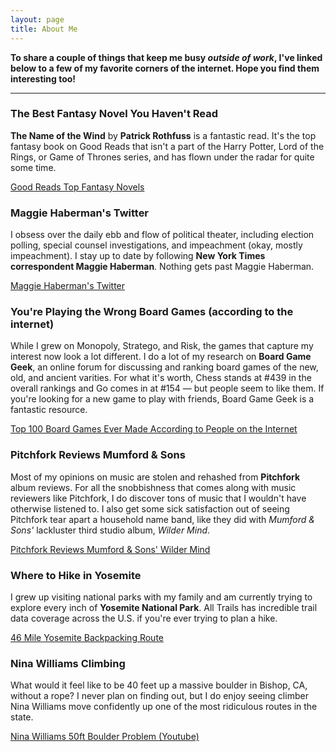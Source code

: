 ```yaml
---
layout: page
title: About Me
---
```


**To share a couple of things that keep me busy *outside of work*, I've linked below to a few of my favorite corners of the internet. Hope you find them interesting too!**

---

### The Best Fantasy Novel You Haven't Read

**The Name of the Wind** by **Patrick Rothfuss** is a fantastic read. It's the top fantasy book on Good Reads that isn't a part of the Harry Potter, Lord of the Rings, or Game of Thrones series, and has flown under the radar for quite some time.

[Good Reads Top Fantasy Novels](https://www.goodreads.com/shelf/show/fantasy)

### Maggie Haberman's Twitter

I obsess over the daily ebb and flow of political theater, including election polling, special counsel investigations, and impeachment (okay, mostly impeachment). I stay up to date by following **New York Times correspondent Maggie Haberman**. Nothing gets past Maggie Haberman.

[Maggie Haberman's Twitter](https://twitter.com/maggieNYT)

### You're Playing the Wrong Board Games (according to the internet)

While I grew on Monopoly, Stratego, and Risk, the games that capture my interest now look a lot different. I do a lot of my research on **Board Game Geek**, an online forum for discussing and ranking board games of the new, old, and ancient varities. For what it's worth, Chess stands at #439 in the overall rankings and Go comes in at #154 — but people seem to like them. If you're looking for a new game to play with friends, Board Game Geek is a fantastic resource.

[Top 100 Board Games Ever Made According to People on the Internet](https://boardgamegeek.com/browse/boardgame)

### Pitchfork Reviews Mumford & Sons

Most of my opinions on music are stolen and rehashed from **Pitchfork** album reviews. For all the snobbishness that comes along with music reviewers like Pitchfork, I do discover tons of music that I wouldn't have otherwise listened to. I also get some sick satisfaction out of seeing Pitchfork tear apart a household name band, like they did with *Mumford & Sons'* lackluster third studio album, *Wilder Mind*.

[Pitchfork Reviews Mumford & Sons' Wilder Mind](https://pitchfork.com/reviews/albums/20421-wilder-mind/)

### Where to Hike in Yosemite

I grew up visiting national parks with my family and am currently trying to explore every inch of **Yosemite National Park**. All Trails has incredible trail data coverage across the U.S. if you're ever trying to plan a hike.

[46 Mile Yosemite Backpacking Route](https://www.alltrails.com/explore/trail/us/california/the-clark-range-and-red-peak-pass-trail)

### Nina Williams Climbing

What would it feel like to be 40 feet up a massive boulder in Bishop, CA, without a rope? I never plan on finding out, but I do enjoy seeing climber Nina Williams move confidently up one of the most ridiculous routes in the state.

[Nina Williams 50ft Boulder Problem (Youtube)](https://www.youtube.com/watch?v=S_XqoAkkIWw&feature=youtu.be&t=158)